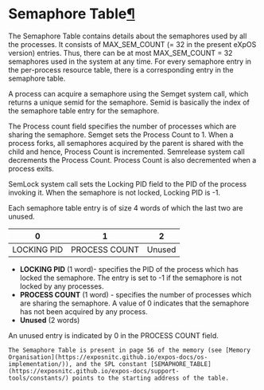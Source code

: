 # Semaphore Table[¶](https://exposnitc.github.io/expos-docs/os-design/mem-ds/#semaphore-table "Permanent link")

The Semaphore Table contains details about the semaphores used by all the processes. It consists of MAX_SEM_COUNT (= 32 in the present eXpOS version) entries. Thus, there can be at most MAX_SEM_COUNT = 32 semaphores used in the system at any time. For every semaphore entry in the per-process resource table, there is a corresponding entry in the semaphore table.

A process can acquire a semaphore using the Semget system call, which returns a unique semid for the semaphore. Semid is basically the index of the semaphore table entry for the semaphore.

The Process count field specifies the number of processes which are sharing the semaphore. Semget sets the Process Count to 1. When a process forks, all semaphores acquired by the parent is shared with the child and hence, Process Count is incremented. Semrelease system call decrements the Process Count. Process Count is also decremented when a process exits.

SemLock system call sets the Locking PID field to the PID of the process invoking it. When the semaphore is not locked, Locking PID is -1.

Each semaphore table entry is of size 4 words of which the last two are unused.

| 0           | 1             | 2       |
| ----------- | ------------- | ------ |
| LOCKING PID | PROCESS COUNT | Unused |

- **LOCKING PID** (1 word)- specifies the PID of the process which has locked the semaphore. The entry is set to -1 if the semaphore is not locked by any processes.
- **PROCESS COUNT** (1 word) - specifies the number of processes which are sharing the semaphore. A value of 0 indicates that the semaphore has not been acquired by any process.
- **Unused** (2 words)

An unused entry is indicated by 0 in the PROCESS COUNT field.

```ad-note
The Semaphore Table is present in page 56 of the memory (see [Memory Organisation](https://exposnitc.github.io/expos-docs/os-implementation/)), and the SPL constant [SEMAPHORE_TABLE](https://exposnitc.github.io/expos-docs/support-tools/constants/) points to the starting address of the table.
```
